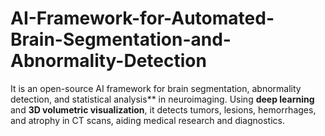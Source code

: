 # AI-Framework-for-Automated-Brain-Segmentation-and-Abnormality-Detection
It is an open-source AI framework for brain segmentation, abnormality detection, and statistical analysis** in neuroimaging. Using **deep learning** and **3D volumetric visualization**, it detects tumors, lesions, hemorrhages, and atrophy in CT scans, aiding medical research and diagnostics. 
